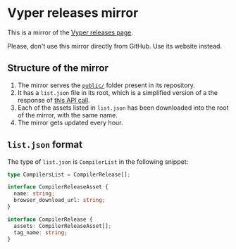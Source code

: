 # Vyper releases mirror

This is a mirror of the [Vyper releases page](https://github.com/vyperlang/vyper/releases).

Please, don't use this mirror directly from GitHub. Use its website instead.

## Structure of the mirror

1. The mirror serves the [`public/`](https://github.com/alcuadrado/vyper-releases-mirror/tree/main/public) folder present in its repository.
2. It has a `list.json` file in its root, which is a simplified version of a the response of [this API call](https://api.github.com/repos/vyperlang/vyper/releases?per_page=200).
3. Each of the assets listed in `list.json` has been downloaded into the root of the mirror, with the same name.
4. The mirror gets updated every hour.

## `list.json` format

The type of `list.json` is `CompilerList` in the following snippet:

```ts
type CompilersList = CompilerRelease[];

interface CompilerReleaseAsset {
  name: string;
  browser_download_url: string;
}

interface CompilerRelease {
  assets: CompilerReleaseAsset[];
  tag_name: string;
}
```
